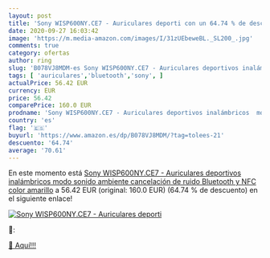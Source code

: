 ```yaml
---
layout: post
title: 'Sony WISP600NY.CE7 - Auriculares deporti con un 64.74 % de descuento'
date: 2020-09-27 16:03:42
image: 'https://m.media-amazon.com/images/I/31zUEbeweBL._SL200_.jpg'
comments: true
category: ofertas
author: ring
slug: 'B078VJ8MDM-es Sony WISP600NY.CE7 - Auriculares deportivos inalámbricos...'
tags: [ 'auriculares','bluetooth','sony', ]
actualPrice: 56.42 EUR
currency: EUR
price: 56.42
comparePrice: 160.0 EUR
prodname: 'Sony WISP600NY.CE7 - Auriculares deportivos inalámbricos  modo sonido ambiente  cancelación de ruido  Bluetooth y NFC   color amarillo'
country: 'es'
flag: '🇪🇸'
buyurl: 'https://www.amazon.es/dp/B078VJ8MDM/?tag=tolees-21'
descuento: '64.74'
average: '70.61'
---
```


En este momento está [Sony WISP600NY.CE7 - Auriculares deportivos inalámbricos  modo sonido ambiente  cancelación de ruido  Bluetooth y NFC   color amarillo](https://www.amazon.es/dp/B078VJ8MDM/?tag=tolees-21) a 56.42 EUR (original: 160.0 EUR) (64.74 %  de descuento) en el siguiente enlace!

[![Sony WISP600NY.CE7 - Auriculares deporti](https://m.media-amazon.com/images/I/31zUEbeweBL._SL200_.jpg)](https://www.amazon.es/dp/B078VJ8MDM/?tag=tolees-21)

🔎:


[🛒 Aquí!!!](https://www.amazon.es/dp/B078VJ8MDM/?tag=tolees-21)
